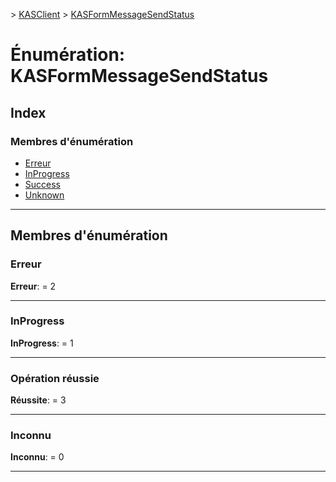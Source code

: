 [](../README.md) > [KASClient](../modules/kasclient.md) > [KASFormMessageSendStatus](../enums/kasclient.kasformmessagesendstatus.md)

# <a name="enumeration-kasformmessagesendstatus"></a>Énumération: KASFormMessageSendStatus

## <a name="index"></a>Index

### <a name="enumeration-members"></a>Membres d'énumération

* [Erreur](kasclient.kasformmessagesendstatus.md#error)
* [InProgress](kasclient.kasformmessagesendstatus.md#inprogress)
* [Success](kasclient.kasformmessagesendstatus.md#success)
* [Unknown](kasclient.kasformmessagesendstatus.md#unknown)

---

## <a name="enumeration-members"></a>Membres d'énumération

<a id="error"></a>

###  <a name="error"></a>Erreur

**Erreur**: = 2

___

<a id="inprogress"></a>

###  <a name="inprogress"></a>InProgress

**InProgress**: = 1

___

<a id="success"></a>

###  <a name="success"></a>Opération réussie

**Réussite**: = 3

___

<a id="unknown"></a>

###  <a name="unknown"></a>Inconnu

**Inconnu**: = 0

___

